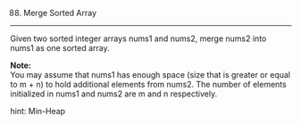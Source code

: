 88. Merge Sorted Array
*******
Given two sorted integer arrays nums1 and nums2, merge nums2 into nums1 as one sorted array.

**Note:**  
You may assume that nums1 has enough space (size that is greater or equal to m + n) to hold additional elements from nums2. The number of elements initialized in nums1 and nums2 are m and n respectively.

hint: Min-Heap